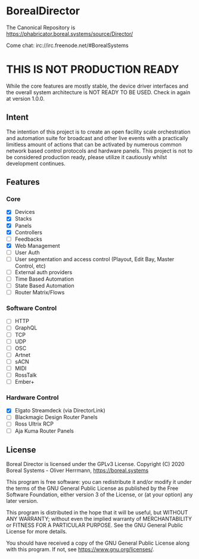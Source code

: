 # BorealDirector

The Canonical Repository is https://phabricator.boreal.systems/source/Director/

Come chat: irc://irc.freenode.net/#BorealSystems

# THIS IS NOT PRODUCTION READY
While the core features are mostly stable, the device driver interfaces and the overall system architecture is NOT READY TO BE USED. Check in again at version 1.0.0.

## Intent
The intention of this project is to create an open facility scale orchestration and automation suite for broadcast and other live events with a practically limitless amount of actions that can be activated by numerous common network based control protocols and hardware panels. This project is not to be considered production ready, please utilize it cautiously whilst development continues.

## Features
### Core
- [x] Devices
- [x] Stacks
- [x] Panels
- [x] Controllers
- [ ] Feedbacks
- [x] Web Management
- [ ] User Auth
- [ ] User segmentation and access control (Playout, Edit Bay, Master Control, etc)
- [ ] External auth providers
- [ ] Time Based Automation
- [ ] State Based Automation
- [ ] Router Matrix/Flows

### Software Control
- [ ] HTTP
- [ ] GraphQL
- [ ] TCP
- [ ] UDP
- [ ] OSC
- [ ] Artnet
- [ ] sACN
- [ ] MIDI
- [ ] RossTalk
- [ ] Ember+

### Hardware Control
- [x] Elgato Streamdeck (via DirectorLink)
- [ ] Blackmagic Design Router Panels
- [ ] Ross Ultrix RCP
- [ ] Aja Kuma Router Panels

## License
Boreal Director is licensed under the GPLv3 License.
Copyright (C) 2020 Boreal Systems - Oliver Herrmann, https://boreal.systems

This program is free software: you can redistribute it and/or modify
it under the terms of the GNU General Public License as published by
the Free Software Foundation, either version 3 of the License, or
(at your option) any later version.

This program is distributed in the hope that it will be useful,
but WITHOUT ANY WARRANTY; without even the implied warranty of
MERCHANTABILITY or FITNESS FOR A PARTICULAR PURPOSE.  See the
GNU General Public License for more details.

You should have received a copy of the GNU General Public License
along with this program.  If not, see <https://www.gnu.org/licenses/>.
